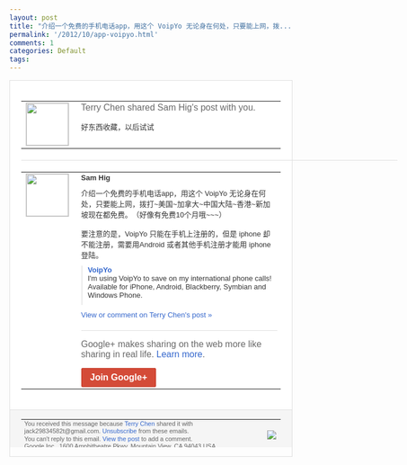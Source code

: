 ```yaml
---
layout: post
title: "介绍一个免费的手机电话app，用这个 VoipYo 无论身在何处，只要能上网，拨..."
permalink: '/2012/10/app-voipyo.html'
comments: 1
categories: Default
tags: 
---
```

<div style="border:solid 1px #dfdfdf;color:#686868;font:13px Arial"><div style="background-color:#fff;padding:20px;"><table cellpadding="0" cellspacing="0"><tr><td style="padding-right:15px;vertical-align:top"><a href="https://plus.google.com/_/notifications/emlink?emrecipient=110200756825219614165&amp;emid=CMDs3v-t_rICFYwc3godc0sAAA&amp;path=%2F108643996575278738906&amp;dt=1350143906930&amp;uob=8"><img height="75" src="https://lh3.googleusercontent.com/-KKRGTyJ5Bl0/AAAAAAAAAAI/AAAAAAAAEEY/jllxqER5dCk/s75-c-k-a/photo.jpg" style="border:solid 1px #cccccc;" width="75"/></a></td><td style="width:578px;color:#333;font:13px Arial;vertical-align:top"><div style="color:#686868;font:16px Arial;padding-bottom:15px">Terry Chen shared Sam Hig's post with you.</div><div style="padding-bottom:10px">好东西收藏，以后试试</div></td></tr></table><div style="margin:20px 0;border-bottom:solid 1px #dfdfdf;width:670px"></div><table cellpadding="0" cellspacing="0"><tr><td style="padding-right:15px;vertical-align:top"><a href="https://plus.google.com/_/notifications/emlink?emrecipient=110200756825219614165&amp;emid=CMDs3v-t_rICFYwc3godc0sAAA&amp;path=%2F112931547170152553706&amp;dt=1350143906930&amp;uob=8"><img height="75" src="https://lh4.googleusercontent.com/-bJVB90Uwe04/AAAAAAAAAAI/AAAAAAAB320/4HYK0Yp-964/s75-c-k-a/photo.jpg" style="border:solid 1px #cccccc;" width="75"/></a></td><td style="width:578px;color:#333;font:13px Arial;vertical-align:top"><div style="font-weight:bold;padding-bottom:10px">Sam Hig</div><div style="padding-bottom:10px">介绍一个免费的手机电话app，用这个 VoipYo 无论身在何处，只要能上网，拨打~美国~加<wbr/>拿大~中国大陆~香港~新加坡现在都免费。<wbr/>（好像有免费10个月哦~~~）<br/><br/>要注意的是<wbr/>，VoipYo 只能在手机上注册的，但是 iphone 却不能注册，需要用Android 或者其他手机注册才能用 iphone 登陆。</div><div style="margin-bottom:10px;padding-left:10px; border-left:2px solid #EAEAEA"><span style="margin-right:5px"><a href="http://www.voipyo.com/" style="color:#3366CC;text-decoration:none"><span style="font-weight:bold">VoipYo</span></a><div style="padding-bottom:10px">I'm using VoipYo to save on my international phone calls! Available for iPhone, Android, Blackberry, Symbian and Windows Phone.</div></span></div><a href="https://plus.google.com/_/notifications/emlink?emrecipient=110200756825219614165&amp;emid=CMDs3v-t_rICFYwc3godc0sAAA&amp;path=%2F108643996575278738906%2Fposts%2FHRwNDvbEDjG%3Fgpinv%3DAMIXal_pqWrb8f3fx0rBn2LOm1Umr4pVFvP_ZyS8Gde_1ms20xH0EgwF7_JK8OImxMsRwDoVQbapdNyV5jmXo0iUsFp02zYyXcX8LgXO6Mu_Yn7s1tzA7ic&amp;dt=1350143906930&amp;uob=8" style="color:#3366CC;text-decoration:none">View or comment on Terry Chen's post »</a><div style="margin-top:20px;border-top:solid 1px #dfdfdf"><div style="padding:15px 0;color:#686868;font:16px Arial">Google+ makes sharing on the web more like sharing in real life. <a href="http://www.google.com/+/learnmore/" style="color:#3366CC;text-decoration:none">Learn more</a>.</div><a href="https://plus.google.com/_/notifications/emlink?emrecipient=110200756825219614165&amp;emid=CMDs3v-t_rICFYwc3godc0sAAA&amp;path=%2F%3Fgpinv%3DAMIXal_pqWrb8f3fx0rBn2LOm1Umr4pVFvP_ZyS8Gde_1ms20xH0EgwF7_JK8OImxMsRwDoVQbapdNyV5jmXo0iUsFp02zYyXcX8LgXO6Mu_Yn7s1tzA7ic&amp;dt=1350143906930&amp;uob=8" style="display:inline-block;padding:7px 15px;background-color:#d44b38; color:#fff;font-size:16px; font-weight:bold;border-radius:2px;-webkit-border-radius:2px; -moz-border-radius:2px;border:solid 1px #c43b28; white-space:nowrap;text-decoration:none">Join Google+</a></div></td></tr></table></div><div style="border-top:solid 1px #dfdfdf;padding:0 20px; background-color:#f5f5f5"><table cellpadding="0" cellspacing="0" style="height:50px"><tbody><tr><td style="vertical-align:middle;width:100%; color:#636363;font:11px Arial; line-height:120%">You received this message because <a href="https://plus.google.com/_/notifications/emlink?emrecipient=110200756825219614165&amp;emid=CMDs3v-t_rICFYwc3godc0sAAA&amp;path=%2F108643996575278738906%3Fgpinv%3DAMIXal_pqWrb8f3fx0rBn2LOm1Umr4pVFvP_ZyS8Gde_1ms20xH0EgwF7_JK8OImxMsRwDoVQbapdNyV5jmXo0iUsFp02zYyXcX8LgXO6Mu_Yn7s1tzA7ic&amp;dt=1350143906930&amp;uob=8" style="color:#3366CC;text-decoration:none">Terry Chen</a> shared it with jack29834582t@gmail.com. <a href="https://plus.google.com/_/notifications/emlink?emrecipient=110200756825219614165&amp;emid=CMDs3v-t_rICFYwc3godc0sAAA&amp;path=%2F_%2Fnonplus%2Femailsettings%3Fgpinv%3DAMIXal_pqWrb8f3fx0rBn2LOm1Umr4pVFvP_ZyS8Gde_1ms20xH0EgwF7_JK8OImxMsRwDoVQbapdNyV5jmXo0iUsFp02zYyXcX8LgXO6Mu_Yn7s1tzA7ic%26est%3DADH5u8Xdr0Et1oOBrduckBX6gJQSt-RY4M3ee2FeUthPMFAOoWEyxZfEjWzUPB0E4oazeNvLAT4LqgGeqKxNiA0UMi6tm4v8O6QhtISpdYOiY3J-HIy91MLoWyzuEIBWTmFpu-PhBMZYVpvpuWgrBqtNFsFMrGFC4A&amp;dt=1350143906930&amp;uob=8" style="color:#3366CC;text-decoration:none">Unsubscribe</a> from these emails.<br/>You can't reply to this email. <a href="https://plus.google.com/_/notifications/emlink?emrecipient=110200756825219614165&amp;emid=CMDs3v-t_rICFYwc3godc0sAAA&amp;path=%2F108643996575278738906%2Fposts%2FHRwNDvbEDjG%3Fgpinv%3DAMIXal_pqWrb8f3fx0rBn2LOm1Umr4pVFvP_ZyS8Gde_1ms20xH0EgwF7_JK8OImxMsRwDoVQbapdNyV5jmXo0iUsFp02zYyXcX8LgXO6Mu_Yn7s1tzA7ic&amp;dt=1350143906930&amp;uob=8" style="color:#3366CC;text-decoration:none">View the post</a> to add a comment.<br/>Google Inc., 1600 Amphitheatre Pkwy, Mountain View, CA 94043 USA<br/></td><td><img src="https://ssl.gstatic.com/s2/oz/images/notifications/logo/google-plus-6617a72bb36cc548861652780c9e6ff1.png"/></td></tr></tbody></table></div></div>